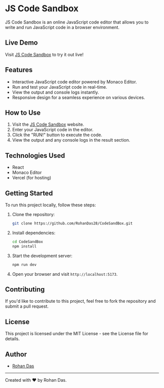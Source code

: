 # JS Code Sandbox

JS Code Sandbox is an online JavaScript code editor that allows you to write and run JavaScript code in a browser environment.

## Live Demo

Visit [JS Code Sandbox](https://js-code-sandbox.vercel.app/) to try it out live!

## Features

- Interactive JavaScript code editor powered by Monaco Editor.
- Run and test your JavaScript code in real-time.
- View the output and console logs instantly.
- Responsive design for a seamless experience on various devices.

## How to Use

1. Visit the [JS Code Sandbox](https://js-code-sandbox.vercel.app/) website.
2. Enter your JavaScript code in the editor.
3. Click the "RUN!" button to execute the code.
4. View the output and any console logs in the result section.

## Technologies Used

- React
- Monaco Editor
- Vercel (for hosting)

## Getting Started

To run this project locally, follow these steps:

1. Clone the repository:

   ```bash
   git clone https://github.com/RohanDas28/CodeSandBox.git
   ```

2. Install dependencies:

   ```bash
   cd CodeSandBox
   npm install
   ```

3. Start the development server:

   ```bash
   npm run dev
   ```

4. Open your browser and visit `http://localhost:5173`.

## Contributing

If you'd like to contribute to this project, feel free to fork the repository and submit a pull request.

## License

This project is licensed under the MIT License - see the License file for details.


## Author

- [Rohan Das](https://rohandas28.github.io)

---

Created with ❤️ by Rohan Das.
